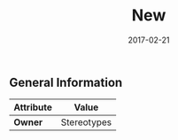 ﻿---
title: New
toc: false
type: specs
date: "2017-02-21"
draft: false
specification: VEC
version: 1.1.3
documentType: "Recommendation"
elementType: Class
classes:
  - New
menu_name: vec-1.1.3
---


## General Information

| Attribute               | Value |
|-------------------------|-------|
| **Owner**               | Stereotypes |

